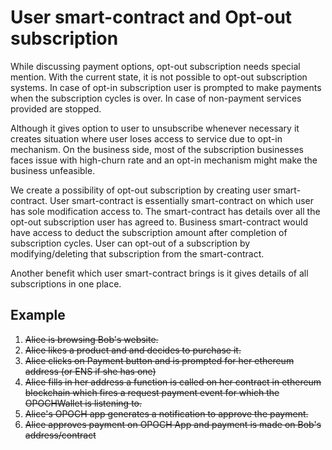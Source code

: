 # User smart-contract and Opt-out subscription

While discussing payment options, opt-out subscription needs special mention. With the current state, it is not possible to opt-out subscription systems. In case of opt-in subscription user is prompted to make payments when the subscription cycles is over. In case of non-payment services provided are stopped.

Although it gives option to user to unsubscribe whenever necessary it creates situation where user loses access to service due to opt-in mechanism. On the business side, most of the subscription businesses faces issue with high-churn rate and an opt-in mechanism might make the business unfeasible.

We create a possibility of opt-out subscription by creating user smart-contract. User smart-contract is essentially smart-contract on which user has sole modification access to. The smart-contract has details over all the opt-out subscription user has agreed to. Business smart-contract would have access to deduct the subscription amount after completion of subscription cycles. User can opt-out of a subscription by modifying/deleting that subscription from the smart-contract.

Another benefit which user smart-contract brings is it gives details of all subscriptions in one place.



## Example 





1. ~~Alice is browsing Bob's website.~~
2. ~~Alice likes a product and and decides to purchase it.~~ 
3. ~~Alice clicks on Payment button and is prompted for her ethereum address \(or ENS if she has one\)~~
4. ~~Alice fills in her address a function is called on her contract in ethereum blockchain which fires a request payment event for which the OPOCHWallet is listening to.~~
5. ~~Alice's OPOCH app generates a notification to approve the payment.~~
6. ~~Alice approves payment on OPOCH App and  payment is made on Bob's address/contract~~



  
  


